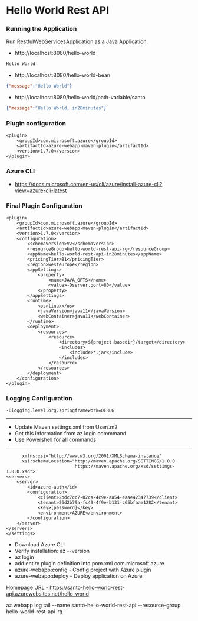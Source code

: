 # Hello World Rest API

### Running the Application

Run RestfulWebServicesApplication as a Java Application.

- http://localhost:8080/hello-world

```txt
Hello World
```

- http://localhost:8080/hello-world-bean

```json
{"message":"Hello World"}
```

- http://localhost:8080/hello-world/path-variable/santo

```json
{"message":"Hello World, in28minutes"}
```

### Plugin configuration

```
<plugin>
	<groupId>com.microsoft.azure</groupId>
	<artifactId>azure-webapp-maven-plugin</artifactId>
	<version>1.7.0</version>
</plugin>
```
				
### Azure CLI

- https://docs.microsoft.com/en-us/cli/azure/install-azure-cli?view=azure-cli-latest

### Final Plugin Configuration
```
<plugin>
	<groupId>com.microsoft.azure</groupId>
	<artifactId>azure-webapp-maven-plugin</artifactId>
	<version>1.7.0</version>
	<configuration>
		<schemaVersion>V2</schemaVersion>
		<resourceGroup>hello-world-rest-api-rg</resourceGroup>
		<appName>hello-world-rest-api-in28minutes</appName>
		<pricingTier>B1</pricingTier>
		<region>westeurope</region>
		<appSettings>
			<property>
				<name>JAVA_OPTS</name>
				<value>-Dserver.port=80</value>
			</property>
		</appSettings>
		<runtime>
			<os>linux</os>
			<javaVersion>java11</javaVersion>
			<webContainer>java11</webContainer>
		</runtime>
		<deployment>
			<resources>
				<resource>
					<directory>${project.basedir}/target</directory>
					<includes>
						<include>*.jar</include>
					</includes>
				</resource>
			</resources>
		</deployment>
	</configuration>
</plugin>

```
### Logging Configuration

```
-Dlogging.level.org.springframework=DEBUG
```
---------------------------
- Update Maven settings.xml from User/.m2
- Get this information from  az login commmand
- Use Powershell for all commands
------------------------------------
```<settings xmlns="http://maven.apache.org/SETTINGS/1.0.0"
      xmlns:xsi="http://www.w3.org/2001/XMLSchema-instance"
      xsi:schemaLocation="http://maven.apache.org/SETTINGS/1.0.0
                          https://maven.apache.org/xsd/settings-1.0.0.xsd">
<servers>
	<server>
	    <id>azure-auth</id>
	    <configuration>
	        <client>2bdc7cc7-02ca-4c9e-aa54-eaae42347739</client>
	        <tenant>26d2b79a-fc49-4f9e-b131-c65bfaae1282</tenant>
	        <key>[password]</key>
	        <environment>AZURE</environment>
	    </configuration>
	</server>
</servers>
</settings>
```

- Download Azure CLI
- Verify installation: az --version
- az login
- add entire plugin definition into pom.xml 
   com.microsoft.azure
- azure-webapp:config  - Config project with Azure plugin
- azure-webapp:deploy  - Deploy application on Azure 

Homepage URL - 
https://santo-hello-world-rest-api.azurewebsites.net/hello-world

 az webapp log tail --name santo-hello-world-rest-api --resource-group hello-world-rest-api-rg
